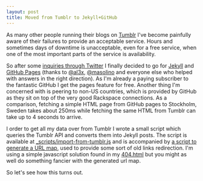 ```yaml
---
layout: post
title: Moved from Tumblr to Jekyll+GitHub  
---
```


As many other people running their blogs on [Tumblr](http://www.tumblr.com/) I've become painfully aware of their failures to provide an acceptable service. Hours and sometimes days of downtime is unacceptable, even for a free service, when one of the most important parts of the service is availability.

So after some [inquiries through Twitter](http://search.twitter.com/search?q=to:rsms+since:2011-01-20+until:2011-01-21+github+OR+posterous+OR+squarespace+OR+wordpress+OR+tumblr+OR+soup+OR+jekyll+OR+blogging+OR+blog+OR+gitblog) I finally decided to go for [Jekyll](https://github.com/mojombo/jekyll) and [GitHub Pages](http://pages.github.com/) (thanks to [@al3x](https://twitter.com/al3x), [@masolino](https://twitter.com/masolino) and everyone else who helped with answers in the right direction). As I'm already a paying subscriber to the fantastic GitHub I get the pages feature for free. Another thing I'm concerned with is peering to non-US countries, which is provided by GitHub as they sit on top of the very good Rackspace connections. As a comparison, fetching a simple HTML page from GitHub pages to Stockholm, Sweden takes about 250ms while fetching the same HTML from Tumblr can take up to 4 seconds to arrive.

I order to get all my data over from Tumblr I wrote a small script which queries the Tumblr API and converts them into Jekyll posts. The script is available at [_scripts/import-from-tumblr.js](https://github.com/rsms/rsms.github.com/blob/master/_scripts/import-from-tumblr.js) and is accompanied by [a script to generate a URL map](https://github.com/rsms/rsms.github.com/blob/master/_scripts/gen-tumblr-url-map.js), used to provide some sort of old links redirection. I'm using a simple javascript solution found in my [404.html](https://github.com/rsms/rsms.github.com/blob/master/404.html) but you might as well do something fancier with the generated url map.

So let's see how this turns out.
